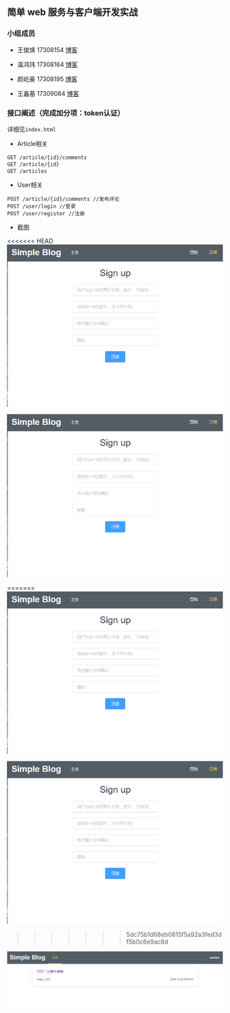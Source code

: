 ## 简单 web 服务与客户端开发实战
### 小组成员

- 王俊焕 17308154 [博客]()

- 温鸿玮 17308164 [博客]()

- 颜屹豪 17308195 [博客]()

- 王鑫基 17309084 [博客]()

### 接口阐述（完成加分项：token认证）

详细见`index.html`

- Article相关

```shell
GET /article/{id}/comments
GET /article/{id} 
GET /articles
```

- User相关

```
POST /article/{id}/comments //发布评论
POST /user/login //登录
POST /user/register //注册
```

- 截图

<<<<<<< HEAD
![1575782734108](./img/2.png)

![1575782781963](./img/2.png)

=======
![1575782734108](/img/2.png)

![1575782781963](/img/2.png)
>>>>>>> 5dc75b1d68eb0815f5a92a3fed3df5b0c6e9ac8d

![2](/img/3.png)
